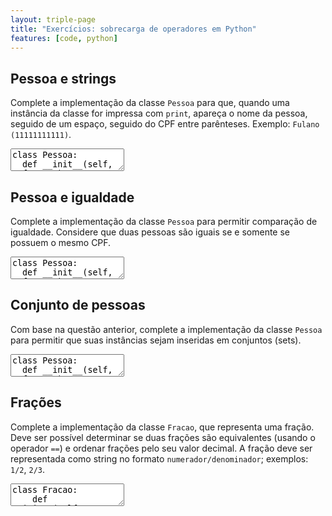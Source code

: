 ```yaml
---
layout: triple-page
title: "Exercícios: sobrecarga de operadores em Python"
features: [code, python]
---
```


## Pessoa e strings

Complete a implementação da classe `Pessoa` para que, quando uma instância da classe for impressa com `print`, apareça o nome da pessoa, seguido de um espaço, seguido do CPF entre parênteses. Exemplo: `Fulano (11111111111)`.

<textarea class="code lang-python">
class Pessoa:
  def __init__(self, cpf, nome):
    self.cpf = cpf
    self.nome = nome

### Testes
x = Pessoa('111', 'Fulana')
y = Pessoa('222', 'Sicrana')
assert str(x) == 'Fulana (111)'
assert str(y) == 'Sicrana (222)'
</textarea>

## Pessoa e igualdade

Complete a implementação da classe `Pessoa` para permitir comparação de igualdade. Considere que duas pessoas são iguais se e somente se possuem o mesmo CPF.

<textarea class="code lang-python">
class Pessoa:
  def __init__(self, cpf, nome):
    self.cpf = cpf
    self.nome = nome

### Testes
p1 = Pessoa('111', 'Fulano')
p1x = Pessoa('111', 'Fulanovski')
p2 = Pessoa('222', 'Sicrana')
p3 = Pessoa('333', 'Fulano')
assert p1 == p1 and p2 == p2 and p3 == p3
assert p1 == p1x
assert p1 != p2 and p1 != p3
assert p1 != 'Fulano'
assert p1 != None
</textarea>

## Conjunto de pessoas

Com base na questão anterior, complete a implementação da classe `Pessoa` para permitir que suas instâncias sejam inseridas em conjuntos (sets).

<textarea class="code lang-python">
class Pessoa:
  def __init__(self, cpf, nome):
    self.cpf = cpf
    self.nome = nome

### Testes
p1 = Pessoa('111', 'Fulano')
p1x = Pessoa('111', 'Fulanovski')
p3 = Pessoa('333', 'Fulano')
s = set()
s.add(p1)
s.add(p1x)
s.add(p3)
assert len(s) == 2
</textarea>

## Frações

Complete a implementação da classe `Fracao`, que representa uma fração. Deve ser possível determinar se duas frações são equivalentes (usando o operador `==`) e ordenar frações pelo seu valor decimal. A fração deve ser representada como string no formato `numerador/denominador`; exemplos: `1/2`, `2/3`.

<textarea class="code lang-python">
class Fracao:
    def __init__(self, numerador, denominador):
        self.numerador = numerador
        self.denominador = denominador
    
    @property
    def valor_decimal(self):
        return self.numerador / self.denominador

### Testes
f1_2 = Fracao(1, 2)
f3_6 = Fracao(3, 6)
f3_4 = Fracao(3, 4)
assert f1_2 == f3_6
assert f3_6 != f3_4
assert str(f1_2) == '1/2'
assert str(f3_6) == '3/6'
l = [f1_2, f3_4, f3_6]
assert sorted(l)[2] == f3_4
</textarea>

<!-- 
    def __eq__(self, o):
        if isinstance(o, Fracao):
            x = self.numerador * o.denominador
            y = self.denominador * o.numerador
            return x == y
        return False

    def __str__(self):
        return str(self.numerador) + '/' + str(self.denominador)

    def __lt__(self, o):
        return self.valor_decimal < o.valor_decimal
 -->